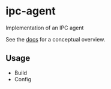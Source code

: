 # ipc-agent
Implementation of an IPC agent

See the [docs](docs) for a conceptual overview.

## Usage
- Build
- Config
